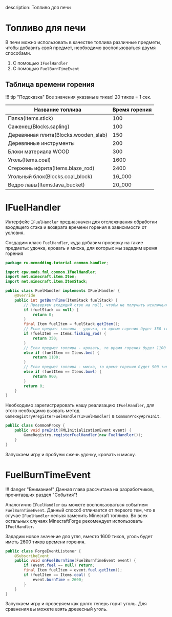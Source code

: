 description: Топливо для печи

# Топливо для печи

В печи можно использовать в качестве топлива различные предметы, чтобы добавить свой предмет, необходимо воспользоваться
двумя способами.

1. С помощью `IFuelHandler`
2. С помощью `FuelBurnTimeEvent`

## Таблица времени горения

!!! tip "Подсказка"
    Все значения указаны в тиках! 20 тиков = 1 сек.

| Название топлива                     | Время горения |
|--------------------------------------|---------------|
| Палка(Items.stick)                   | 100           |
| Саженец(Blocks.sapling)              | 100           |
| Деревянная плита(Blocks.wooden_slab) | 150           |
| Деревянные инструменты               | 200           |
| Блоки материала WOOD                 | 300           |
| Уголь(Items.coal)                    | 1600          |
| Стержень ифрита(Items.blaze_rod)     | 2400          |
| Угольный блок(Blocks.coal_block)     | 16_000        |
| Ведро лавы(Items.lava_bucket)        | 20_000        |

# IFuelHandler

Интерфейс `IFuelHandler` предназначен для отслеживания обработки входящего стэка и 
возврата времени горения в зависимости от условия.

Создадим класс `FuelHandler`, куда добавим проверку на такие предметы: удочка, кровать и миска, для которых мы зададим
время горения

```java
package ru.mcmodding.tutorial.common.handler;

import cpw.mods.fml.common.IFuelHandler;
import net.minecraft.item.Item;
import net.minecraft.item.ItemStack;

public class FuelHandler implements IFuelHandler {
    @Override
    public int getBurnTime(ItemStack fuelStack) {
        // Проверяем входящий стэк на null, чтобы не получить исключение NullPointerException
        if (fuelStack == null) {
            return 0;
        }
        final Item fuelItem = fuelStack.getItem();
        // Если предмет топлива - удочка, то время горения будет 350 тиков
        if (fuelItem == Items.fishing_rod) {
            return 350;
        } 
        // Если предмет топлива - кровать, то время горения будет 1100 тиков
        else if (fuelItem == Items.bed) {
            return 1100;
        } 
        // Если предмет топлива - миска, то время горения будет 900 тиков
        else if (fuelItem == Items.bowl) {
            return 900;
        }
        return 0;
    }
}
```

Необходимо зарегистрировать нашу реализацию `IFuelHandler`, для этого необходимо 
вызвать метод `GameRegistry#registerFuelHandler(IFuelHandler)` в `CommonProxy#preInit`.

```java
public class CommonProxy {
    public void preInit(FMLInitializationEvent event) {
        GameRegistry.registerFuelHandler(new FuelHandler());
    }
}
```

Запускаем игру и пробуем сжечь удочку, кровать и миску.

# FuelBurnTimeEvent

!!! danger "Внимание!"
    Данная глава рассчитана на разработчиков, прочитавших раздел "События"!

Аналогично `IFuelHandler` вы можете воспользоваться событием `FuelBurnTimeEvent`. Данный способ отличается от первого
тем, что в случае `IFuelHandler` нельзя заменить Minecraft топливо. Во всех остальных случаях MinecraftForge рекомендует
использовать `IFuelHandler`.

Зададим новое значение для угля, вместо 1600 тиков, уголь будет иметь 2600 тиков времени горения.

```java
public class ForgeEventListener {
    @SubscribeEvent
    public void onFuelBurnTime(FuelBurnTimeEvent event) {
        if (event.fuel == null) return;
        final Item fuelItem = event.fuel.getItem();
        if (fuelItem == Items.coal) {
            event.burnTime = 2600;
        }
    }
}
```

Запускаем игру и проверяем как долго теперь горит уголь. Для сравнения вы можете взять древесный уголь.